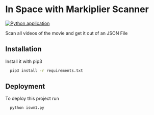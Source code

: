 
# In Space with Markiplier Scanner

[![Python application](https://github.com/StoppedwummSites/inspacewithmarkiplierscanner/actions/workflows/python-app.yml/badge.svg)](https://github.com/StoppedwummSites/inspacewithmarkiplierscanner/actions/workflows/python-app.yml)

Scan all videos of the movie and get it out of an JSON File


## Installation

Install it with pip3

```bash
  pip3 install -r requirements.txt
```
    
## Deployment

To deploy this project run

```bash
  python iswm1.py
```

